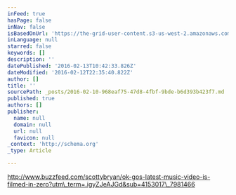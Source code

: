 ```yaml
---
inFeed: true
hasPage: false
inNav: false
isBasedOnUrl: 'https://the-grid-user-content.s3-us-west-2.amazonaws.com/d2b8ee12-3691-4a1b-9060-028eaaa77847.png'
inLanguage: null
starred: false
keywords: []
description: ''
datePublished: '2016-02-13T10:42:33.826Z'
dateModified: '2016-02-12T22:35:40.822Z'
author: []
title: ''
sourcePath: _posts/2016-02-10-968eaf75-47d8-4fbf-9bde-b6d393b423f7.md
published: true
authors: []
publisher:
  name: null
  domain: null
  url: null
  favicon: null
_context: 'http://schema.org'
_type: Article

---
```

http://www.buzzfeed.com/scottybryan/ok-gos-latest-music-video-is-filmed-in-zero?utm\_term=.igyZJeAJGd&sub=4153017\_7981466